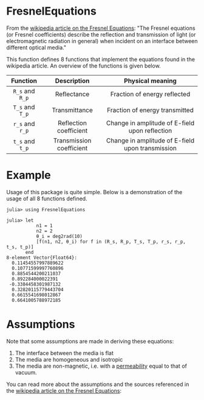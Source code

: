 # FresnelEquations
From the [wikipedia article on the Fresnel Equations](https://en.wikipedia.org/wiki/Fresnel_equations):
"The Fresnel equations (or Fresnel coefficients) describe the reflection and transmission of light (or electromagnetic radiation in general) when incident on an interface between different optical media."

This function defines 8 functions that implement the equations found in the wikipedia article. An overview of the functions is given below.

|Function|Description|Physical meaning|
|:---:|:---:|:---:|
|`R_s` and `R_p`|Reflectance|Fraction of energy reflected|
|`T_s` and `T_p`|Transmittance|Fraction of energy transmitted|
|`r_s` and `r_p`|Reflection coefficient|Change in amplitude of E-field upon reflection|
|`t_s` and `t_p`|Transmission coefficient|Change in amplitude of E-field upon transmission|

# Example
Usage of this package is quite simple. Below is a demonstration of the usage of all 8 functions defined.
```
julia> using FresnelEquations

julia> let
           n1 = 1
           n2 = 2
           θ_i = deg2rad(10)
           [f(n1, n2, θ_i) for f in (R_s, R_p, T_s, T_p, r_s, r_p, t_s, t_p)]
       end
8-element Vector{Float64}:
  0.11454557997889622
  0.10771599997760896
  0.8854544200211037
  0.892284000022391
 -0.3384458301987132
  0.32820115779443704
  0.6615541698012867
  0.6641005788972185
```

# Assumptions
Note that some assumptions are made in deriving these equations:
1. The interface between the media is flat
2. The media are homogeneous and isotropic
3. The media are non-magnetic, i.e. with a [permeability](https://en.wikipedia.org/wiki/Permeability_(electromagnetism)) equal to that of vacuum.

You can read more about the assumptions and the sources referenced in the [wikipedia article on the Fresnel Equations](https://en.wikipedia.org/wiki/Fresnel_equations):